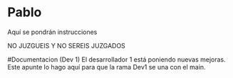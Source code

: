 # Pablo
Aquí se pondrán instrucciones

NO JUZGUEIS Y NO SEREIS JUZGADOS


#Documentacion (Dev 1)
El desarrollador 1 está poniendo nuevas mejoras.
Este apunte lo hago aquí para que la rama Dev1 se una con el main.
